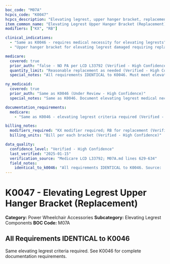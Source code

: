 ```yaml
---
boc_code: "M07A"
hcpcs_code: "K0047"
hcpcs_description: "Elevating legrest, upper hanger bracket, replacement only, each"
item_common_name: "Elevating Legrest Upper Hanger Bracket (Replacement)"
modifiers: ["KX", "RB"]

clinical_indications:
  - "Same as K0046 - requires medical necessity for elevating legrests"
  - "Upper hanger bracket for elevating legrest damaged requiring replacement (Verified - High Confidence)"

medicare:
  covered: true
  prior_auth: "false - NO PA per LCD L33792 (Verified - High Confidence)"
  quantity_limit: "Reasonable replacement as needed (Verified - High Confidence)"
  special_notes: "All requirements IDENTICAL to K0046. Must meet elevating legrest criteria. BUNDLED with K0044, wheelchair bases, elevating legrests at initial. KX modifier required. (Verified - High Confidence)"

ny_medicaid:
  covered: true
  prior_auth: "Same as K0046 (Under Review - High Confidence)"
  special_notes: "Same as K0046. Document elevating legrest medical necessity. (Verified - High Confidence)"

documentation_requirements:
  medicare:
    - "Same as K0046 - elevating legrest criteria required (Verified - High Confidence)"

billing_notes:
  modifiers_required: "KX modifier required; RB for replacement (Verified - High Confidence)"
  billing_units: "Bill per each bracket (Verified - High Confidence)"

data_quality:
  confidence_level: "Verified - High Confidence"
  last_verified: "2025-01-15"
  verification_source: "Medicare LCD L33792; M07A.md lines 629-634"
  field_notes:
    identical_to_k0046: "All requirements IDENTICAL to K0046. Source: 'All requirements IDENTICAL to K0046' (M07A.md line 633). Must meet same elevating legrest criteria. Same bundling, modifiers, documentation as K0046."
---
```


# K0047 - Elevating Legrest Upper Hanger Bracket (Replacement)

**Category:** Power Wheelchair Accessories
**Subcategory:** Elevating Legrest Components
**BOC Code:** M07A

## All Requirements IDENTICAL to K0046

Same elevating legrest criteria required. See K0046 for complete documentation requirements.
